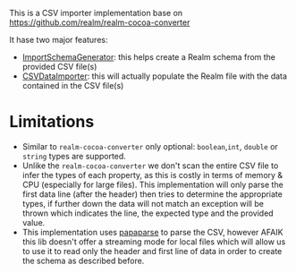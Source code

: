 This is a CSV importer implementation base on https://github.com/realm/realm-cocoa-converter 

It hase two major features:

- [ImportSchemaGenerator](./ImportSchemaGenerator.ts): this helps create a Realm schema from the provided CSV file(s)
- [CSVDataImporter](./csv/CSVDataImporter.ts): this will actually populate the Realm file with the data contained in the CSV file(s)


# Limitations
- Similar to `realm-cocoa-converter` only optional:  `boolean`,`int`, `double` or `string` types are supported.
- Unlike the `realm-cocoa-converter` we don't scan the entire CSV file to infer the types of each property, as this is costly in terms of memory & CPU (especially for large files). This implementation will only parse the first data line (after the header) then tries to determine the appropriate types, if further down the data will not match an exception will be thrown which indicates the line, the expected type and the provided value.
- This implementation uses [papaparse](papaparse.com) to parse the CSV, however AFAIK this lib doesn't offer a streaming mode for local files which will allow us to use it to read only the header and first line of data in order to create the schema as described before.
